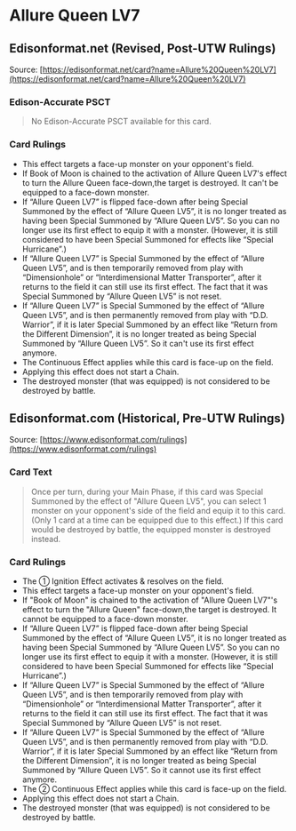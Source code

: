 # Allure Queen LV7

## Edisonformat.net (Revised, Post-UTW Rulings)

Source: [https://edisonformat.net/card?name=Allure%20Queen%20LV7](https://edisonformat.net/card?name=Allure%20Queen%20LV7)

### Edison-Accurate PSCT

> No Edison-Accurate PSCT available for this card.

### Card Rulings

*   This effect targets a face-up monster on your opponent's field.
*   If Book of Moon is chained to the activation of Allure Queen LV7's effect to turn the Allure Queen face-down,the target is destroyed. It can't be equipped to a face-down monster.
*   If “Allure Queen LV7” is flipped face-down after being Special Summoned by the effect of “Allure Queen LV5”, it is no longer treated as having been Special Summoned by “Allure Queen LV5”. So you can no longer use its first effect to equip it with a monster. (However, it is still considered to have been Special Summoned for effects like “Special Hurricane”.)
*   If “Allure Queen LV7” is Special Summoned by the effect of “Allure Queen LV5”, and is then temporarily removed from play with “Dimensionhole” or “Interdimensional Matter Transporter”, after it returns to the field it can still use its first effect. The fact that it was Special Summoned by “Allure Queen LV5” is not reset.
*   If “Allure Queen LV7” is Special Summoned by the effect of “Allure Queen LV5”, and is then permanently removed from play with “D.D. Warrior”, if it is later Special Summoned by an effect like “Return from the Different Dimension”, it is no longer treated as being Special Summoned by “Allure Queen LV5”. So it can't use its first effect anymore.
*   The Continuous Effect applies while this card is face-up on the field.
*   Applying this effect does not start a Chain.
*   The destroyed monster (that was equipped) is not considered to be destroyed by battle.


## Edisonformat.com (Historical, Pre-UTW Rulings)

Source: [https://www.edisonformat.com/rulings](https://www.edisonformat.com/rulings)

### Card Text

> Once per turn, during your Main Phase, if this card was Special Summoned by the effect of "Allure Queen LV5", you can select 1 monster on your opponent's side of the field and equip it to this card. (Only 1 card at a time can be equipped due to this effect.) If this card would be destroyed by battle, the equipped monster is destroyed instead.

### Card Rulings

*   The ① Ignition Effect activates & resolves on the field.
*   This effect targets a face-up monster on your opponent's field.
*   If "Book of Moon" is chained to the activation of "Allure Queen LV7"'s effect to turn the "Allure Queen" face-down,the target is destroyed. It cannot be equipped to a face-down monster.
*   If “Allure Queen LV7” is flipped face-down after being Special Summoned by the effect of “Allure Queen LV5”, it is no longer treated as having been Special Summoned by “Allure Queen LV5”. So you can no longer use its first effect to equip it with a monster. (However, it is still considered to have been Special Summoned for effects like “Special Hurricane”.)
*   If “Allure Queen LV7” is Special Summoned by the effect of “Allure Queen LV5”, and is then temporarily removed from play with “Dimensionhole” or “Interdimensional Matter Transporter”, after it returns to the field it can still use its first effect. The fact that it was Special Summoned by “Allure Queen LV5” is not reset.
*   If “Allure Queen LV7” is Special Summoned by the effect of “Allure Queen LV5”, and is then permanently removed from play with “D.D. Warrior”, if it is later Special Summoned by an effect like “Return from the Different Dimension”, it is no longer treated as being Special Summoned by “Allure Queen LV5”. So it cannot use its first effect anymore.
*   The ② Continuous Effect applies while this card is face-up on the field.
*   Applying this effect does not start a Chain.
*   The destroyed monster (that was equipped) is not considered to be destroyed by battle.


